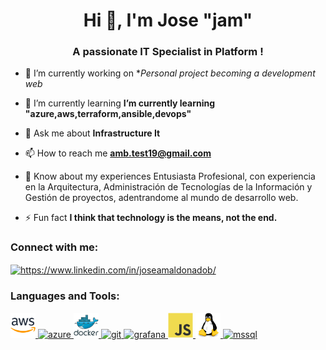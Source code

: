 <h1 align="center">Hi 👋, I'm Jose "jam"</h1>
<h3 align="center">A passionate IT Specialist in Platform !</h3>

- 🔭 I’m currently working on **Personal project becoming a development web*

- 🌱 I’m currently learning **I’m currently learning "azure,aws,terraform,ansible,devops"**

- 💬 Ask me about **Infrastructure It**

- 📫 How to reach me **amb.test19@gmail.com**

- 📄 Know about my experiences Entusiasta Profesional, con experiencia en la Arquitectura, Administración de Tecnologías de la Información y Gestión de proyectos, adentrandome al mundo de desarrollo web.

- ⚡ Fun fact **I think that technology is the means, not the end.**

<h3 align="left">Connect with me:</h3>
<p align="left">
<a href="https://www.linkedin.com/in/joseamaldonadob/" target="blank"><img align="center" alt="https://www.linkedin.com/in/joseamaldonadob/" height="30" width="40" /></a>
</p>
</p>

<h3 align="left">Languages and Tools:</h3>
<p align="left"> <a href="https://aws.amazon.com" target="_blank" rel="noreferrer"> <img src="https://raw.githubusercontent.com/devicons/devicon/master/icons/amazonwebservices/amazonwebservices-original-wordmark.svg" alt="aws" width="40" height="40"/> </a> <a href="https://azure.microsoft.com/en-in/" target="_blank" rel="noreferrer"> <img src="https://www.vectorlogo.zone/logos/microsoft_azure/microsoft_azure-icon.svg" alt="azure" width="40" height="40"/> </a> <a href="https://www.docker.com/" target="_blank" rel="noreferrer"> <img src="https://raw.githubusercontent.com/devicons/devicon/master/icons/docker/docker-original-wordmark.svg" alt="docker" width="40" height="40"/> </a> <a href="https://git-scm.com/" target="_blank" rel="noreferrer"> <img src="https://www.vectorlogo.zone/logos/git-scm/git-scm-icon.svg" alt="git" width="40" height="40"/> </a> <a href="https://grafana.com" target="_blank" rel="noreferrer"> <img src="https://www.vectorlogo.zone/logos/grafana/grafana-icon.svg" alt="grafana" width="40" height="40"/> </a> <a href="https://developer.mozilla.org/en-US/docs/Web/JavaScript" target="_blank" rel="noreferrer"> <img src="https://raw.githubusercontent.com/devicons/devicon/master/icons/javascript/javascript-original.svg" alt="javascript" width="40" height="40"/> </a> <a href="https://www.linux.org/" target="_blank" rel="noreferrer"> <img src="https://raw.githubusercontent.com/devicons/devicon/master/icons/linux/linux-original.svg" alt="linux" width="40" height="40"/> </a> <a href="https://www.microsoft.com/en-us/sql-server" target="_blank" rel="noreferrer"> <img src="https://www.svgrepo.com/show/303229/microsoft-sql-server-logo.svg" alt="mssql" width="40" height="40"/> </a>
